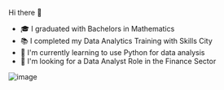 Hi there 👋 
- 🎓 I graduated with Bachelors in Mathematics 
- 📚 I completed my Data Analytics Training with Skills City 
- 🌱 I'm currently learning to use Python for data analysis
- 🧑 I'm looking for a Data Analyst Role in the Finance Sector

![image](https://github.com/Afranm/Afranm/assets/171168413/572fc509-51a0-4981-aca0-1d4f5c436e33)



<!---
Afranm/Afranm is a ✨ special ✨ repository because its `README.md` (this file) appears on your GitHub profile.
You can click the Preview link to take a look at your changes.
--->
